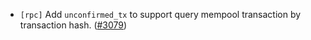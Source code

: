 - `[rpc]` Add `unconfirmed_tx` to support query mempool transaction by transaction hash.
  ([\#3079](https://github.com/depinnetwork/por-consensus/pull/3079))
